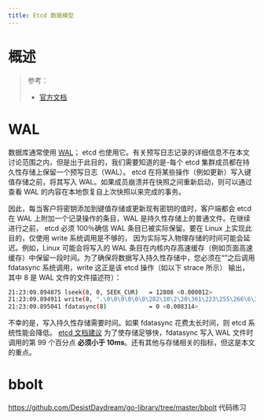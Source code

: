 ```yaml
---
title: Etcd 数据模型
---
```


# 概述

> 参考：
>
> - [官方文档](https://etcd.io/docs/latest/learning/data_model/)

# WAL

数据库通常使用 [WAL](/docs/5.数据存储/WAL.md)； etcd 也使用它。有关预写日志记录的详细信息不在本文讨论范围之内，但是出于此目的，我们需要知道的是-每个 etcd 集群成员都在持久性存储上保留一个预写日志（WAL）。 etcd 在将某些操作（例如更新）写入键值存储之前，将其写入 WAL。如果成员崩溃并在快照之间重新启动，则可以通过查看 WAL 的内容在本地恢复自上次快照以来完成的事务。

因此，每当客户将密钥添加到键值存储或更新现有密钥的值时，客户端都会 etcd 在 WAL 上附加一个记录操作的条目，WAL 是持久性存储上的普通文件。在继续进行之前， etcd 必须 100％确信 WAL 条目已被实际保留。要在 Linux 上实现此目的，仅使用 write 系统调用是不够的， 因为实际写入物理存储的时间可能会延迟。例如，Linux 可能会将写入的 WAL 条目在内核内存高速缓存（例如页面高速缓存）中保留一段时间。为了确保将数据写入持久性存储中，您必须在“”之后调用 fdatasync 系统调用，write 这正是该 etcd 操作（如以下 strace 所示） 输出，其中 8 是 WAL 文件的文件描述符）：

```bash
21:23:09.894875 lseek(8, 0, SEEK_CUR)   = 12808 <0.000012>
21:23:09.894911 write(8, ".\0\0\0\0\0\0\202\10\2\20\361\223\255\266\6\32$\10\0\20\10\30\26\"\34\"\r\n\3fo"..., 2296) = 2296 <0.000130>
21:23:09.895041 fdatasync(8)            = 0 <0.008314>
```

不幸的是，写入持久性存储需要时间。如果 fdatasync 花费太长时间，则 etcd 系统性能会降低。 [etcd 文档建议](https://github.com/etcd-io/etcd/blob/master/Documentation/faq.md#what-does-the-etcd-warning-failed-to-send-out-heartbeat-on-time-mean) 为了使存储足够快，fdatasync 写入 WAL 文件时调用的第 99 个百分点 **必须小于 10ms**。还有其他与存储相关的指标，但这是本文的重点。

# bbolt

<https://github.com/DesistDaydream/go-library/tree/master/bbolt> 代码练习

